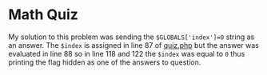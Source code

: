 Math Quiz
=========

My solution to this problem was sending the `$GLOBALS['index']=0` string as
an answer. The `$index` is assigned in line 87 of [quiz.php](quiz.php)
but the answer was evaluated in line 88 so in line 118 and 122 the `$index`
was equal to `0` thus printing the flag hidden as one of the answers to
question.

